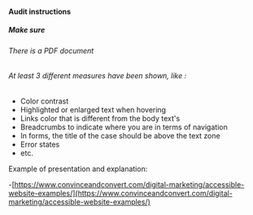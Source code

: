 #### Audit instructions

##### Make sure

###### There is a PDF document
###### At least 3 different measures have been shown, like :
  - Color contrast
  - Highlighted or enlarged text when hovering
  - Links color that is different from the body text's
  - Breadcrumbs to indicate where you are in terms of navigation
  - In forms, the title of the case should be above the text zone
  - Error states
  - etc.

Example of presentation and explanation:

-[https://www.convinceandconvert.com/digital-marketing/accessible-website-examples/](https://www.convinceandconvert.com/digital-marketing/accessible-website-examples/)
